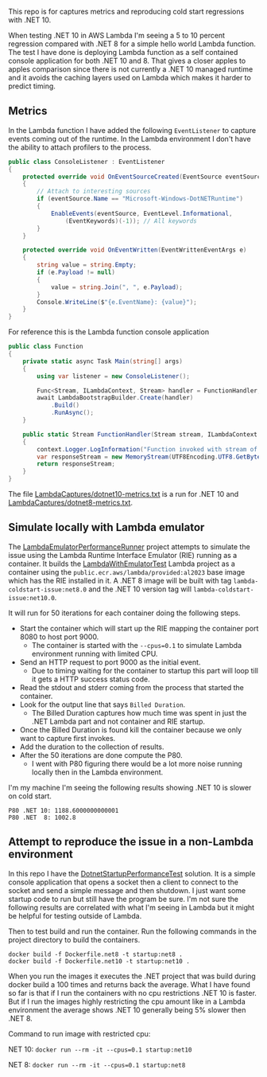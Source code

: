 This repo is for captures metrics and reproducing cold start regressions with .NET 10.

When testing .NET 10 in AWS Lambda I'm seeing a 5 to 10 percent regression compared with .NET 8 for a simple hello world Lambda function. The test I have done is deploying Lambda function as a self contained console application for both .NET 10 and 8. That gives a closer apples to apples comparison since there is not currently a .NET 10 managed runtime and it avoids the caching layers used on Lambda which makes it harder to predict timing.

## Metrics

In the Lambda function I have added the following `EventListener` to capture events coming out of the runtime. In the Lambda environment I don't have the ability to attach profilers to the process.

```csharp
public class ConsoleListener : EventListener
{
    protected override void OnEventSourceCreated(EventSource eventSource)
    {
        // Attach to interesting sources
        if (eventSource.Name == "Microsoft-Windows-DotNETRuntime")
        {
            EnableEvents(eventSource, EventLevel.Informational,
                (EventKeywords)(-1)); // All keywords
        }
    }

    protected override void OnEventWritten(EventWrittenEventArgs e)
    {
        string value = string.Empty;
        if (e.Payload != null)
        {
            value = string.Join(", ", e.Payload);
        }
        Console.WriteLine($"{e.EventName}: {value}");
    }
}
```

For reference this is the Lambda function console application
```csharp
public class Function
{
    private static async Task Main(string[] args)
    {
        using var listener = new ConsoleListener();

        Func<Stream, ILambdaContext, Stream> handler = FunctionHandler;
        await LambdaBootstrapBuilder.Create(handler)
            .Build()
            .RunAsync();
    }

    public static Stream FunctionHandler(Stream stream, ILambdaContext context)
    {
        context.Logger.LogInformation("Function invoked with stream of length: " + stream.Length);
        var responseStream = new MemoryStream(UTF8Encoding.UTF8.GetBytes("Hello World"));
        return responseStream;
    }
}
```

The file [LambdaCaptures/dotnet10-metrics.txt](./LambdaCaptures/dotnet10-metrics.txt) is a run for .NET 10 and [LambdaCaptures/dotnet8-metrics.txt](./LambdaCaptures/dotnet8-metrics.txt).


## Simulate locally with Lambda emulator

The [LambdaEmulatorPerformanceRunner](./LambdaEmulatorPerformanceRunner) project attempts to simulate the issue using the Lambda Runtime Interface Emulator (RIE) 
running as a container. It builds the [LambdaWithEmulatorTest](./LambdaWithEmulatorTest) Lambda project as a container using the `public.ecr.aws/lambda/provided:al2023`
base image which has the RIE installed in it. A .NET 8 image will be built with tag `lambda-coldstart-issue:net8.0` and the .NET 10 version tag will 
`lambda-coldstart-issue:net10.0`. 

It will run for 50 iterations for each container doing the following steps.
* Start the container which will start up the RIE mapping the container port 8080 to host port 9000.
  * The container is started with the `--cpus=0.1` to simulate Lambda environment running with limited CPU.
* Send an HTTP request to port 9000 as the initial event.
  * Due to timing waiting for the container to startup this part will loop till it gets a HTTP success status code.
* Read the stdout and stderr coming from the process that started the container.
* Look for the output line that says `Billed Duration`. 
  * The Billed Duration captures how much time was spent in just the .NET Lambda part and not container and RIE startup.
* Once the Billed Duration is found kill the container because we only want to capture first invokes.
* Add the duration to the collection of results.
* After the 50 iterations are done compute the P80.
  * I went with P80 figuring there would be a lot more noise running locally then in the Lambda environment.

I'm my machine I'm seeing the following results showing .NET 10 is slower on cold start.
```
P80 .NET 10: 1188.6000000000001
P80 .NET  8: 1002.8
```


## Attempt to reproduce the issue in a non-Lambda environment

In this repo I have the [DotnetStartupPerformanceTest](./DotnetStartupPerformanceTest) solution. It is a simple console application that opens a socket then a client to connect to the socket and send a simple message and then shutdown. I just want some startup code to run but still have the program be sure. I'm not sure the following results are correlated with what I'm seeing in Lambda but it might be helpful for testing outside of Lambda.

Then to test build and run the container. Run the following commands in the project directory to build the containers.
```
docker build -f Dockerfile.net8 -t startup:net8 .
docker build -f Dockerfile.net10 -t startup:net10 .
```

When you run the images it executes the .NET project that was build during docker build a 100 times and returns back the average. What I have found so far is that if I run the containers with no cpu restrictions .NET 10 is faster. But if I run the images highly restricting the cpu amount like in a Lambda environment the average shows .NET 10 generally being 5% slower then .NET 8.

Command to run image with restricted cpu:

NET 10: `docker run --rm -it --cpus=0.1 startup:net10`

NET  8: `docker run --rm -it --cpus=0.1 startup:net8`
